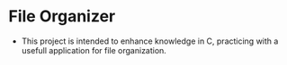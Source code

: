 # File Organizer

- This project is intended to enhance knowledge in C, practicing with a usefull application for file organization.
